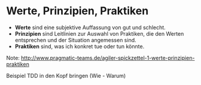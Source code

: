 # Werte, Prinzipien, Praktiken
* __Werte__ sind eine subjektive Auffassung von gut und schlecht.  
* __Prinzipien__ sind Leitlinien zur Auswahl von Praktiken, die den Werten entsprechen und der Situation angemessen sind.
* __Praktiken__ sind, was ich konkret tue oder tun könnte.

Note: 
http://www.pragmatic-teams.de/agiler-spickzettel-1-werte-prinzipien-praktiken

Beispiel TDD in den Kopf bringen (Wie - Warum)
